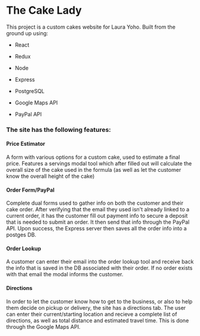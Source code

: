 # The Cake Lady

This project is a custom cakes website for Laura Yoho. Built from the ground up using:

* React

* Redux

* Node

* Express

* PostgreSQL

* Google Maps API

* PayPal API





### The site has the following features:


#### Price Estimator

A form with various options for a custom cake, used to estimate a final price. Features a servings modal tool which after filled out will calculate the overall size of the cake used in the formula (as well as let the customer know the overall height of the cake)



#### Order Form/PayPal

Complete dual forms used to gather info on both the customer and their cake order. After verifying that the email they used isn't already linked to a current order, it has the customer fill out payment info to secure a deposit that is needed to submit an order. It then send that info through the PayPal API. Upon success, the Express server then saves all the order info into a postges DB.



#### Order Lookup

A customer can enter their email into the order lookup tool and receive back the info that is saved in the DB associated with their order. If no order exists with that email the modal informs the customer.



#### Directions

In order to let the customer know how to get to the business, or also to help them decide on pickup or delivery, the site has a directions tab. The user can enter their current/starting location and recieve a complete list of directions, as well as total distance and estimated travel time. This is done through the Google Maps API.